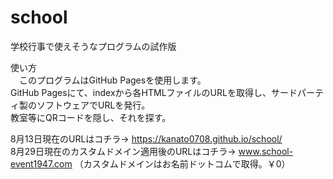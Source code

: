 # school
学校行事で使えそうなプログラムの試作版  
  
使い方  
　このプログラムはGitHub Pagesを使用します。  
  GitHub Pagesにて、indexから各HTMLファイルのURLを取得し、サードパーティ製のソフトウェアでURLを発行。  
  教室等にQRコードを隠し、それを探す。
  
8月13日現在のURLはコチラ→ https://kanato0708.github.io/school/  
8月29日現在のカスタムドメイン適用後のURLはコチラ→ www.school-event1947.com （カスタムドメインはお名前ドットコムで取得。￥0）


